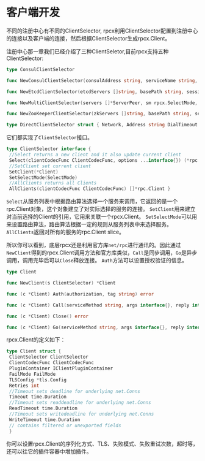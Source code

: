 # 客户端开发

不同的注册中心有不同的ClientSelector, rpcx利用ClientSelector配置到注册中心的连接以及客户端的连接，然后根据ClientSelector生成rpcx.Client。


注册中心那一章我们已经介绍了三种ClientSeletor,目前rpcx支持五种ClientSelector:

```go
type ConsulClientSelector

func NewConsulClientSelector(consulAddress string, serviceName string, sessionTimeout time.Duration, sm rpcx.SelectMode, dailTimeout time.Duration) *ConsulClientSelector

func NewEtcdClientSelector(etcdServers []string, basePath string, sessionTimeout time.Duration, sm rpcx.SelectMode, dailTimeout time.Duration) *EtcdClientSelector

func NewMultiClientSelector(servers []*ServerPeer, sm rpcx.SelectMode, dailTimeout time.Duration) *MultiClientSelector

func NewZooKeeperClientSelector(zkServers []string, basePath string, sessionTimeout time.Duration, sm rpcx.SelectMode, dailTimeout time.Duration) *ZooKeeperClientSelector

type DirectClientSelector struct { Network, Address string DialTimeout time.Duration Client *Client }
```

它们都实现了`ClientSelector`接口。
```go 
type ClientSelector interface {
 //Select returns a new client and it also update current client 
 Select(clientCodecFunc ClientCodecFunc, options ...interface{}) (*rpc.Client, error)
 //SetClient set current client
 SetClient(*Client)
 SetSelectMode(SelectMode)
 //AllClients returns all Clients
 AllClients(clientCodecFunc ClientCodecFunc) []*rpc.Client }
```

`Select`从服务列表中根据路由算法选择一个服务来调用，它返回的是一个rpc.Client对象，这个对象建立了对实际选择的服务的连接。
`SetClient`用来建立对当前选择的Client的引用，它用来关联一个rpcx.Client。
`SetSelectMode`可以用来设置路由算法，路由算法根据一定的规则从服务列表中来选择服务。
`AllClients`返回对所有的服务的rpc.Client slice。

所以你可以看到，底层rpcx还是利用官方库`net/rpc`进行通讯的。因此通过`NewClient`得到的rpcx.Client调用方法和官方库类似，`Call`是同步调用，`Go`是异步调用，调用完毕后可以`Close`释放连接。
`Auth`方法可以设置授权验证的信息。

```go 
type Client

func NewClient(s ClientSelector) *Client

func (c *Client) Auth(authorization, tag string) error

func (c *Client) Call(serviceMethod string, args interface{}, reply interface{}) (err error)

func (c *Client) Close() error

func (c *Client) Go(serviceMethod string, args interface{}, reply interface{}, done chan *rpc.Call) *rpc.Call
```

rpcx.Client的定义如下：
```go
type Client struct {
 ClientSelector ClientSelector
 ClientCodecFunc ClientCodecFunc
 PluginContainer IClientPluginContainer
 FailMode FailMode
 TLSConfig *tls.Config
 Retries int
 //Timeout sets deadline for underlying net.Conns
 Timeout time.Duration
 //Timeout sets readdeadline for underlying net.Conns
 ReadTimeout time.Duration
 //Timeout sets writedeadline for underlying net.Conns 
 WriteTimeout time.Duration
 // contains filtered or unexported fields
 }
```
你可以设置rpcx.Client的序列化方式、TLS、失败模式、失败重试次数，超时等，还可以往它的插件容器中增加插件。

